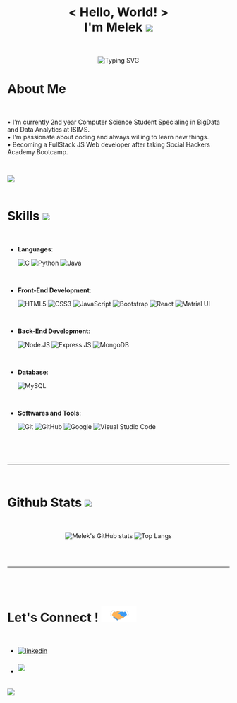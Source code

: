 <h1 align="center"><b>< Hello, World! > <br>I'm Melek </b><img src="https://media.giphy.com/media/hvRJCLFzcasrR4ia7z/giphy.gif" width="35"></h1>

<br>	
	
<p align="center">
<img src="https://readme-typing-svg.demolab.com?font=Roboto+Mono&pause=1000&center=true&width=500&lines=Computer+Science+Student;Big+Data+and+Data+Analytics;FullStack+JS+Web+Developer;Always+willing+to+learn+new+skills" alt="Typing SVG" /></a>
</p>



# About Me

<br>

• I’m currently 2nd year Computer Science Student Specialing in BigData and Data Analytics at ISIMS.
<br>
• I'm passionate about coding and always willing to learn new things.
<br>
• Becoming a FullStack JS Web developer after taking Social Hackers Academy Bootcamp.

<br>

<img src="https://user-images.githubusercontent.com/73097560/115834477-dbab4500-a447-11eb-908a-139a6edaec5c.gif"><br><br>

# Skills <img src="https://media2.giphy.com/media/QssGEmpkyEOhBCb7e1/giphy.gif?cid=ecf05e47a0n3gi1bfqntqmob8g9aid1oyj2wr3ds3mg700bl&rid=giphy.gif" width ="25">
<br>

<p align="center">

- **Languages**:
    
    ![C](https://img.shields.io/badge/C%20-%232370ED.svg?style=for-the-badge&logo=c&logoColor=white)
    ![Python](https://img.shields.io/badge/Python%20-%2314354C.svg?style=for-the-badge&logo=python&logoColor=white)
    ![Java](https://img.shields.io/badge/Java-ED8B00?style=for-the-badge&logo=java&logoColor=white)

<br>   
    
- **Front-End Development**:

   ![HTML5](https://img.shields.io/badge/HTML5%20-%23E34F26.svg?style=for-the-badge&logo=html5&logoColor=white)
   ![CSS3](https://img.shields.io/badge/CSS%20-%231572B6.svg?style=for-the-badge&logo=css3&logoColor=white)
   ![JavaScript](https://img.shields.io/badge/JavaScript%20-%23F7DF1E.svg?style=for-the-badge&logo=javascript&logoColor=black)
   ![Bootstrap](https://img.shields.io/badge/Bootstrap-563D7C?style=for-the-badge&logo=bootstrap&logoColor=white)
   ![React](https://img.shields.io/badge/React-20232A?style=for-the-badge&logo=react&logoColor=61DAFB)
   ![Matrial UI](https://img.shields.io/badge/Material--UI-0081CB?style=for-the-badge&logo=material-ui&logoColor=white)
   

<br>

- **Back-End Development**:

  ![Node.JS](https://img.shields.io/badge/Node.js-43853D?style=for-the-badge&logo=node.js&logoColor=white)
  ![Express.JS](https://img.shields.io/badge/Express.js-404D59?style=for-the-badge)
  ![MongoDB](https://img.shields.io/badge/MongoDB-4EA94B?style=for-the-badge&logo=mongodb&logoColor=white)

<br>

- **Database**:

    ![MySQL](https://img.shields.io/badge/MySQL-005C84?style=for-the-badge&logo=mysql&logoColor=white)
    
<br>

- **Softwares and Tools**:

    ![Git](https://img.shields.io/badge/git-%23F05033.svg?style=for-the-badge&logo=git&logoColor=white)
    ![GitHub](https://img.shields.io/badge/github-%23121011.svg?style=for-the-badge&logo=github&logoColor=white)
    ![Google](https://img.shields.io/badge/google-%234285F4.svg?style=for-the-badge&logo=google&logoColor=white)
    ![Visual Studio Code](https://img.shields.io/badge/Visual%20Studio%20Code-0078d7.svg?style=for-the-badge&logo=visual-studio-code&logoColor=white)
 

<br>

</p>

<br>

-----

<br>


# Github Stats <img src="https://media.giphy.com/media/iY8CRBdQXODJSCERIr/giphy.gif" width="35">
<br>

<div align="center">

![Melek's GitHub stats](https://github-readme-stats.vercel.app/api?username=KcMelek&show_icons=true&theme=radical)
![Top Langs](https://github-readme-stats.vercel.app/api/top-langs/?username=KcMelek&layout=compact&theme=radical)

</a>
</div>

<br>
<br>

-----

<br>
<br>

# Let's Connect ! <img src="https://github.com/0xAbdulKhalid/0xAbdulKhalid/raw/main/assets/mdImages/handshake.gif" width ="80">
<br>
<div align='left'>

<ul>

<li>
<a href="https://linkedin.com/in/melek-kchaou/" target="_blank">
<img src="https://img.shields.io/badge/linkedin:  Melek Kchaou-%2300acee.svg?color=405DE6&style=for-the-badge&logo=linkedin&logoColor=white" alt=linkedin style="margin-bottom: 5px;"/>
</a>
</li>

<br>


<li>
<a href="mailto:melek.kchaou2@aiesec.net" target="_blank">
<img src="https://img.shields.io/badge/gmail:  Melek Kchaou-%23EA4335.svg?style=for-the-badge&logo=gmail&logoColor=white" t=mail style="margin-bottom: 5px;" />
</a>
</li>
	
</ul>
</div>

<br>
<img src="https://user-images.githubusercontent.com/73097560/115834477-dbab4500-a447-11eb-908a-139a6edaec5c.gif">
<br>
<br>
<br>
